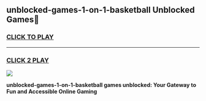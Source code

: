 
## unblocked-games-1-on-1-basketball Unblocked Games👋
<h3>
<a href="https://news.freeplayer.one?title=unblocked-games-1-on-1-basketball&ref=16F">CLICK TO PLAY</a></h3>
<hr>

<h3>
<a href="https://news.freeplayer.one?title=unblocked-games-1-on-1-basketball&ref=16F">CLICK 2 PLAY</a>
  
</h3>

<a href="https://news.freeplayer.one?title=unblocked-games-1-on-1-basketball&ref=16F/"><img src="https://clearcache.store/games.png"></a>


**unblocked-games-1-on-1-basketball games unblocked: Your Gateway to Fun and Accessible Online Gaming**
